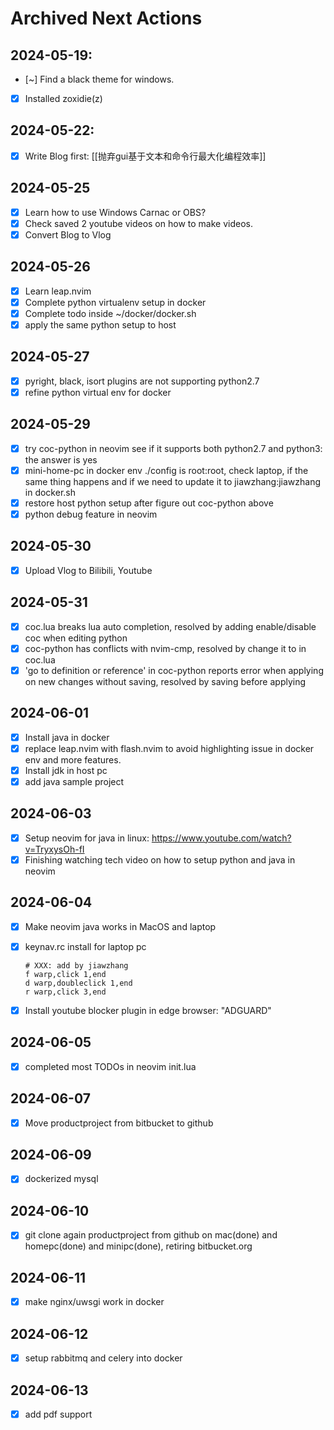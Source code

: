 # Archived Next Actions

## 2024-05-19:

- [~] Find a black theme for windows.
- [x] Installed zoxidie(z)


## 2024-05-22:

- [x] Write Blog first: [[抛弃gui基于文本和命令行最大化编程效率]]

## 2024-05-25

- [x] Learn how to use Windows Carnac or OBS? 
- [x] Check saved 2 youtube videos on how to make videos.
- [x] Convert Blog to Vlog

## 2024-05-26

- [x] Learn leap.nvim
- [x] Complete python virtualenv setup in docker
- [x] Complete todo inside ~/docker/docker.sh
- [x] apply the same python setup to host

## 2024-05-27

- [x] pyright, black, isort plugins are not supporting python2.7
- [x] refine python virtual env for docker

## 2024-05-29

- [x] try coc-python in neovim see if it supports both python2.7 and python3: the answer is yes
- [x] mini-home-pc in docker env ./config is root:root, check laptop, if the same thing happens and if we need to update it to jiawzhang:jiawzhang in docker.sh
- [x] restore host python setup after figure out coc-python above
- [x] python debug feature in neovim

## 2024-05-30

- [x] Upload Vlog to Bilibili, Youtube

## 2024-05-31

- [x] coc.lua breaks lua auto completion, resolved by adding enable/disable coc when editing python
- [x] coc-python <c-space> has conflicts with nvim-cmp, resolved by change it to <c-j> in coc.lua
- [x] 'go to definition or reference' in coc-python reports error when applying on new changes without saving, resolved by saving before applying

## 2024-06-01

- [x] Install java in docker
- [x] replace leap.nvim with flash.nvim to avoid highlighting issue in docker env and more features.
- [x] Install jdk in host pc
- [x] add java sample project

## 2024-06-03

- [x] Setup neovim for java in linux: https://www.youtube.com/watch?v=TryxysOh-fI
- [x] Finishing watching tech video on how to setup python and java in neovim

## 2024-06-04

- [x] Make neovim java works in MacOS and laptop
- [x] keynav.rc install for laptop pc
    ```
    # XXX: add by jiawzhang
    f warp,click 1,end
    d warp,doubleclick 1,end
    r warp,click 3,end
    ```
- [x] Install youtube blocker plugin in edge browser: "ADGUARD"


## 2024-06-05

- [x] completed most TODOs in neovim init.lua

## 2024-06-07

- [x] Move productproject from bitbucket to github


## 2024-06-09

- [x] dockerized mysql

## 2024-06-10

- [x] git clone again productproject from github on mac(done) and homepc(done) and minipc(done), retiring bitbucket.org

## 2024-06-11

- [x] make nginx/uwsgi work in docker

## 2024-06-12

- [x] setup rabbitmq and celery into docker

## 2024-06-13

- [x] add pdf support

